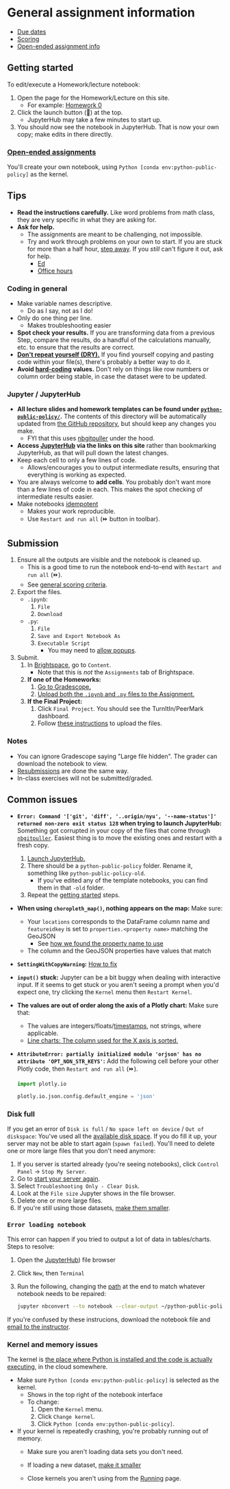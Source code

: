 # General assignment information

- [Due dates](syllabus.md#schedule)
- [Scoring](syllabus.md#assignment-scoring)
- [Open-ended assignment info](assignments/open_ended.md)

## Getting started

To edit/execute a Homework/lecture notebook:

1. Open the page for the Homework/Lecture on this site.
   - For example: [Homework 0](hw_0.ipynb)
1. Click the launch button (🚀) at the top.
   - JupyterHub may take a few minutes to start up.
1. You should now see the notebook in JupyterHub.
That is now your own copy; make edits in there directly.

### [Open-ended assignments](assignments/open_ended.md)

You'll create your own notebook, using `Python [conda env:python-public-policy]` as the kernel.

## Tips

- **Read the instructions carefully.** Like word problems from math class, they are very specific in what they are asking for.
- **Ask for help.**
   - The assignments are meant to be challenging, not impossible.
   - Try and work through problems on your own to start. If you are stuck for more than a half hour, [step away](https://dankim.org/posts/cant-crack-that-programming-problem/). If you _still_ can't figure it out, ask for help.
      - [Ed](https://brightspace.nyu.edu/d2l/le/lessons/432695/topics/11040123)
      - [Office hours](https://python-public-policy.afeld.me/en/nyu/syllabus.html#instructor-information)

### Coding in general

- Make variable names descriptive.
   - Do as I say, not as I do!
- Only do one thing per line.
   - Makes troubleshooting easier
- **Spot check your results.** If you are transforming data from a previous Step, compare the results, do a handful of the calculations manually, etc. to ensure that the results are correct.
- **[Don't repeat yourself (DRY).](https://dzone.com/articles/is-your-code-dry-or-wet)** If you find yourself copying and pasting code within your file(s), there's probably a better way to do it.
- **Avoid [hard-coding](https://www.quora.com/What-does-hard-coded-something-mean-in-computer-programming-context) values.** Don't rely on things like row numbers or column order being stable, in case the dataset were to be updated.

### Jupyter / JupyterHub

- **All lecture slides and homework templates can be found under [`python-public-policy/`](https://padmgp-4506-spring.rcnyu.org/hub/user-redirect/git-pull?repo=https%3A%2F%2Fgithub.com%2Fafeld%2Fpython-public-policy&urlpath=tree%2Fpython-public-policy%2F&branch=nyu).** The contents of this directory will be automatically updated from [the GitHub repository](https://github.com/afeld/python-public-policy/tree/nyu), but should keep any changes you make.
   - FYI that this uses [nbgitpuller](https://nbgitpuller.readthedocs.io/) under the hood.
- **Access [JupyterHub](https://padmgp-4506-spring.rcnyu.org/hub/user-redirect/git-pull?repo=https%3A%2F%2Fgithub.com%2Fafeld%2Fpython-public-policy&urlpath=tree%2Fpython-public-policy%2F&branch=nyu) via the links on this site** rather than bookmarking JupyterHub, as that will pull down the latest changes.
- Keep each cell to only a few lines of code.
   - Allows/encourages you to output intermediate results, ensuring that everything is working as expected.
- You are always welcome to **add cells**. You probably don't want more than a few lines of code in each. This makes the spot checking of intermediate results easier.
- Make notebooks [idempotent](https://en.wikipedia.org/wiki/Idempotence)
   - Makes your work reproducible.
   - Use `Restart and run all` (⏩ button in toolbar).

## Submission

1. Ensure all the outputs are visible and the notebook is cleaned up.
   - This is a good time to run the notebook end-to-end with `Restart and run all` (⏩).
   - See [general scoring criteria](syllabus.md#assignment-scoring).
1. Export the files.
   - `.ipynb`:
      1. `File`
      1. `Download`
   - `.py`:
      1. `File`
      1. `Save and Export Notebook As`
      1. `Executable Script`
         - You may need to [allow popups](https://support.google.com/chrome/answer/95472).
1. Submit.
   1. In [Brightspace](https://brightspace.nyu.edu/d2l/home/432695), go to `Content`.
      - Note that this is _not_ the `Assignments` tab of Brightspace.
   1. **If one of the Homeworks:**
      1. [Go to Gradescope.](https://brightspace.nyu.edu/d2l/le/lessons/432695/topics/11563092)
      1. [Upload both the `.ipynb` and `.py` files to the Assignment.](https://guides.gradescope.com/hc/en-us/articles/21865616724749-Submitting-a-Code-assignment)
   1. **If the Final Project:**
      1. Click `Final Project`. You should see the TurnItIn/PeerMark dashboard.
      1. Follow [these instructions](https://guides.turnitin.com/hc/en-us/articles/21851026380813-Submitting-to-a-Feedback-Studio-assignment-using-D2L-LTI-1-3) to upload the files.

### Notes

- You can ignore Gradescope saying "Large file hidden". The grader can download the notebook to view.
- [Resubmissions](syllabus.md#resubmission) are done the same way.
- In-class exercises will not be submitted/graded.

## Common issues

- **`Error: Command '['git', 'diff', '..origin/nyu', '--name-status']' returned non-zero exit status 128` when trying to launch JupyterHub:** Something got corrupted in your copy of the files that come through [`nbgitpuller`](https://nbgitpuller.readthedocs.io/). Easiest thing is to move the existing ones and restart with a fresh copy.
   1. [Launch JupyterHub.](https://padmgp-4506-spring.rcnyu.org)
   1. There should be a `python-public-policy` folder. Rename it, something like `python-public-policy-old`.
      - If you've edited any of the template notebooks, you can find them in that `-old` folder.
   1. Repeat the [getting started](#getting-started) steps.
- **When using `choropleth_map()`, nothing appears on the map:** Make sure:
   - Your `locations` corresponds to the DataFrame column name and `featureidkey` is set to `properties.<property name>` matching the GeoJSON
      - See [how we found the property name to use](lecture_3.ipynb#geospatial-data)
   - The column and the GeoJSON properties have values that match
- **`SettingWithCopyWarning`:** [How to fix](https://www.dataquest.io/blog/settingwithcopywarning/)
- **`input()` stuck:** Jupyter can be a bit buggy when dealing with interactive input. If it seems to get stuck or you aren't seeing a prompt when you'd expect one, try clicking the `Kernel` menu then `Restart Kernel`.
- **The values are out of order along the axis of a Plotly chart:** Make sure that:
   - The values are integers/floats/[timestamps](https://plotly.com/python/line-charts/#line-plots-on-date-axes), not strings, where applicable.
   - [Line charts: The column used for the X axis is sorted.](https://plotly.com/python/line-charts/#data-order-in-line-charts)
- **`AttributeError: partially initialized module 'orjson' has no attribute 'OPT_NON_STR_KEYS'`:** Add the following cell before your other Plotly code, then `Restart and run all` (⏩).

   ```python
   import plotly.io

   plotly.io.json.config.default_engine = 'json'
   ```

### Disk full

If you get an error of `Disk is full` / `No space left on device` / `Out of diskspace`: You've used all the [available disk space](assignments/open_ended.md#limits). If you do fill it up, your server may not be able to start again (`spawn failed`). You'll need to delete one or more large files that you don't need anymore:

1. If you server is started already (you're seeing notebooks), click `Control Panel` -> `Stop My Server`.
1. Go to [start your server again](https://padmgp-4506-spring.rcnyu.org).
1. Select `Troubleshooting Only - Clear Disk`.
1. Look at the `File size` Jupyter shows in the file browser.
1. Delete one or more large files.
1. If you're still using those datasets, [make them smaller](assignments/open_ended.md#reducing-data-size).

### `Error loading notebook`

This error can happen if you tried to output a lot of data in tables/charts. Steps to resolve:

1. Open the [JupyterHub](https://padmgp-4506-spring.rcnyu.org)) file browser
1. Click `New`, then `Terminal`
1. Run the following, changing the [path](https://www.codecademy.com/resources/docs/general/file-paths) at the end to match whatever notebook needs to be repaired:

   ```sh
   jupyter nbconvert --to notebook --clear-output ~/python-public-policy/hw_<NUMBER>.ipynb
   ```

If you're confused by these instrucions, download the notebook file and [email to the instructor](syllabus.md#instructor-information).

### Kernel and memory issues

The kernel is [the place where Python is installed and the code is actually executing](https://docs.jupyter.org/en/stable/projects/kernels.html#kernels), in the cloud somewhere.

- Make sure `Python [conda env:python-public-policy]` is selected as the kernel.
   - Shows in the top right of the notebook interface
   - To change:
      1. Open the `Kernel` menu.
      1. Click `Change kernel`.
      1. Click `Python [conda env:python-public-policy]`.
- If your kernel is repeatedly crashing, you're probably running out of memory.
   - Make sure you aren't loading data sets you don't need.
   - If loading a new dataset, [make it smaller](assignments/open_ended.md#reducing-data-size)
   
   - Close kernels you aren't using from the [Running](https://padmgp-4506-spring.rcnyu.org/user-redirect/tree#running) page.
